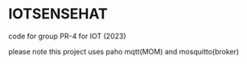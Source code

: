 # IOTSENSEHAT
code for group PR-4 for IOT (2023)

please note this project uses paho mqtt(MOM) and mosquitto(broker)
